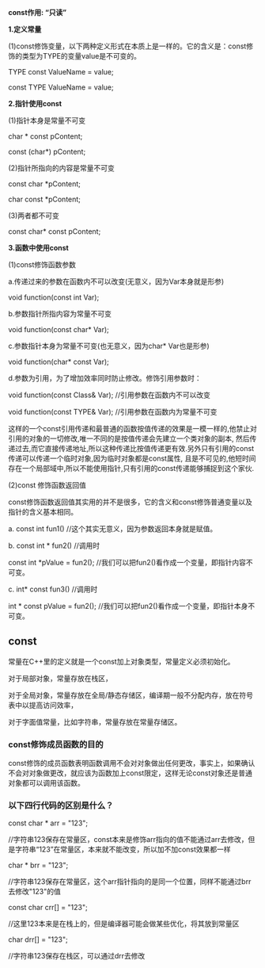 **const作用: “只读”**

**1.定义常量**

(1)const修饰变量，以下两种定义形式在本质上是一样的。它的含义是：const修饰的类型为TYPE的变量value是不可变的。

TYPE const ValueName = value;

const TYPE ValueName = value;

**2.指针使用const**

(1)指针本身是常量不可变

char * const pContent;

const (char*) pContent;

(2)指针所指向的内容是常量不可变

const char *pContent;

char const *pContent;

(3)两者都不可变

const char* const pContent;

**3.函数中使用const**

(1)const修饰函数参数

a.传递过来的参数在函数内不可以改变(无意义，因为Var本身就是形参)

void function(const int Var);

b.参数指针所指内容为常量不可变

void function(const char* Var);

c.参数指针本身为常量不可变(也无意义，因为char* Var也是形参)

void function(char* const Var);

d.参数为引用，为了增加效率同时防止修改。修饰引用参数时：

void function(const Class& Var); //引用参数在函数内不可以改变

void function(const TYPE& Var); //引用参数在函数内为常量不可变

这样的一个const引用传递和最普通的函数按值传递的效果是一模一样的,他禁止对引用的对象的一切修改,唯一不同的是按值传递会先建立一个类对象的副本, 然后传递过去,而它直接传递地址,所以这种传递比按值传递更有效.另外只有引用的const传递可以传递一个临时对象,因为临时对象都是const属性, 且是不可见的,他短时间存在一个局部域中,所以不能使用指针,只有引用的const传递能够捕捉到这个家伙.

(2)const 修饰函数返回值

const修饰函数返回值其实用的并不是很多，它的含义和const修饰普通变量以及指针的含义基本相同。

a. const int fun1() //这个其实无意义，因为参数返回本身就是赋值。

b. const int * fun2() //调用时

const int *pValue = fun2(); //我们可以把fun2()看作成一个变量，即指针内容不可变。

c. int* const fun3() //调用时

int * const pValue = fun2(); //我们可以把fun2()看作成一个变量，即指针本身不可变。



## const

常量在C++里的定义就是一个const加上对象类型，常量定义必须初始化。

对于局部对象，常量存放在栈区，

对于全局对象，常量存放在全局/静态存储区，编译期一般不分配内存，放在符号表中以提高访问效率，

对于字面值常量，比如字符串，常量存放在常量存储区。



### const修饰成员函数的目的

const修饰的成员函数表明函数调用不会对对象做出任何更改，事实上，如果确认不会对对象做更改，就应该为函数加上const限定，这样无论const对象还是普通对象都可以调用该函数。

### 以下四行代码的区别是什么？ 

const char * arr = "123";

//字符串123保存在常量区，const本来是修饰arr指向的值不能通过arr去修改，但是字符串“123”在常量区，本来就不能改变，所以加不加const效果都一样

char * brr = "123";

//字符串123保存在常量区，这个arr指针指向的是同一个位置，同样不能通过brr去修改"123"的值

const char crr[] = "123";

//这里123本来是在栈上的，但是编译器可能会做某些优化，将其放到常量区

char drr[] = "123";

//字符串123保存在栈区，可以通过drr去修改